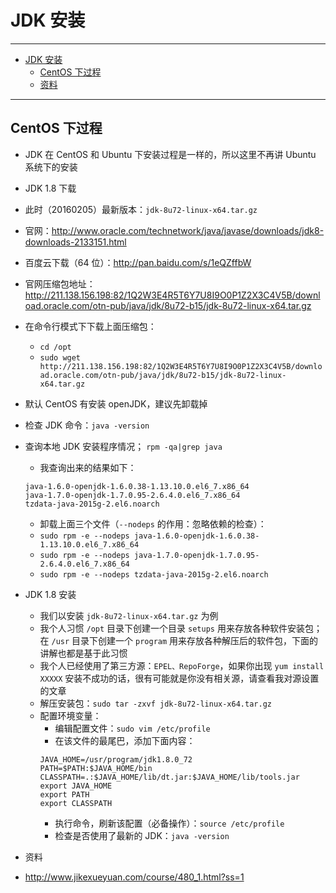 <h1 id="jdk0">JDK 安装</h1>

------

*   [JDK 安装](#jdk0)
    *   [CentOS 下过程](#jdk1)
    *   [资料](#jdk2)
    
------

<h2 id="jdk1">CentOS 下过程</h2>

- JDK 在 CentOS 和 Ubuntu 下安装过程是一样的，所以这里不再讲 Ubuntu 系统下的安装
- JDK 1.8 下载
 - 此时（20160205）最新版本：`jdk-8u72-linux-x64.tar.gz`
 - 官网：<http://www.oracle.com/technetwork/java/javase/downloads/jdk8-downloads-2133151.html>
 - 百度云下载（64 位）：<http://pan.baidu.com/s/1eQZffbW>
 - 官网压缩包地址：<http://211.138.156.198:82/1Q2W3E4R5T6Y7U8I9O0P1Z2X3C4V5B/download.oracle.com/otn-pub/java/jdk/8u72-b15/jdk-8u72-linux-x64.tar.gz>
 - 在命令行模式下下载上面压缩包：
    - `cd /opt`
    - `sudo wget http://211.138.156.198:82/1Q2W3E4R5T6Y7U8I9O0P1Z2X3C4V5B/download.oracle.com/otn-pub/java/jdk/8u72-b15/jdk-8u72-linux-x64.tar.gz`


- 默认 CentOS 有安装 openJDK，建议先卸载掉
 - 检查 JDK 命令：`java -version`
 - 查询本地 JDK 安装程序情况； `rpm -qa|grep java`
   - 我查询出来的结果如下：
   ```
   java-1.6.0-openjdk-1.6.0.38-1.13.10.0.el6_7.x86_64
   java-1.7.0-openjdk-1.7.0.95-2.6.4.0.el6_7.x86_64
   tzdata-java-2015g-2.el6.noarch
   ```
   - 卸载上面三个文件（`--nodeps` 的作用：忽略依赖的检查）：
   - `sudo rpm -e --nodeps java-1.6.0-openjdk-1.6.0.38-1.13.10.0.el6_7.x86_64`
   - `sudo rpm -e --nodeps java-1.7.0-openjdk-1.7.0.95-2.6.4.0.el6_7.x86_64`
   - `sudo rpm -e --nodeps tzdata-java-2015g-2.el6.noarch`


- JDK 1.8 安装
    - 我们以安装 `jdk-8u72-linux-x64.tar.gz` 为例
    - 我个人习惯 `/opt` 目录下创建一个目录 `setups` 用来存放各种软件安装包；在 `/usr` 目录下创建一个 `program` 用来存放各种解压后的软件包，下面的讲解也都是基于此习惯
    - 我个人已经使用了第三方源：`EPEL、RepoForge`，如果你出现 `yum install XXXXX` 安装不成功的话，很有可能就是你没有相关源，请查看我对源设置的文章
    - 解压安装包：`sudo tar -zxvf jdk-8u72-linux-x64.tar.gz`
    - 配置环境变量：
        - 编辑配置文件：`sudo vim /etc/profile`
        - 在该文件的最尾巴，添加下面内容：
        ```
        JAVA_HOME=/usr/program/jdk1.8.0_72
        PATH=$PATH:$JAVA_HOME/bin
        CLASSPATH=.:$JAVA_HOME/lib/dt.jar:$JAVA_HOME/lib/tools.jar
        export JAVA_HOME
        export PATH
        export CLASSPATH
        ```
        - 执行命令，刷新该配置（必备操作）：`source /etc/profile`
        - 检查是否使用了最新的 JDK：`java -version`


- 资料
 - <http://www.jikexueyuan.com/course/480_1.html?ss=1>
 